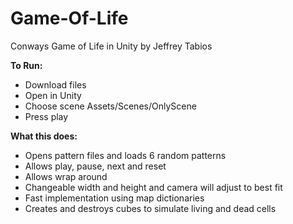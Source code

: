 # Game-Of-Life
Conways Game of Life in Unity by Jeffrey Tabios

**To Run:**
- Download files
- Open in Unity
- Choose scene Assets/Scenes/OnlyScene
- Press play

**What this does:**
- Opens pattern files and loads 6 random patterns
- Allows play, pause, next and reset
- Allows wrap around
- Changeable width and height and camera will adjust to best fit
- Fast implementation using map dictionaries
- Creates and destroys cubes to simulate living and dead cells
